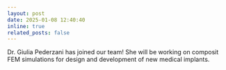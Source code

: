 ```yaml
---
layout: post
date: 2025-01-08 12:40:40
inline: true
related_posts: false
---
```


Dr. Giulia Pederzani has joined our team! She will be working on composit FEM simulations for design and development of new medical implants.

